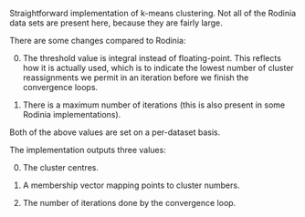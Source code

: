 Straightforward implementation of k-means clustering.  Not all of the
Rodinia data sets are present here, because they are fairly large.

There are some changes compared to Rodinia:

  0) The threshold value is integral instead of floating-point.  This
     reflects how it is actually used, which is to indicate the lowest
     number of cluster reassignments we permit in an iteration before
     we finish the convergence loops.

  1) There is a maximum number of iterations (this is also present in
     some Rodinia implementations).

Both of the above values are set on a per-dataset basis.

The implementation outputs three values:

  0) The cluster centres.

  1) A membership vector mapping points to cluster numbers.

  2) The number of iterations done by the convergence loop.
